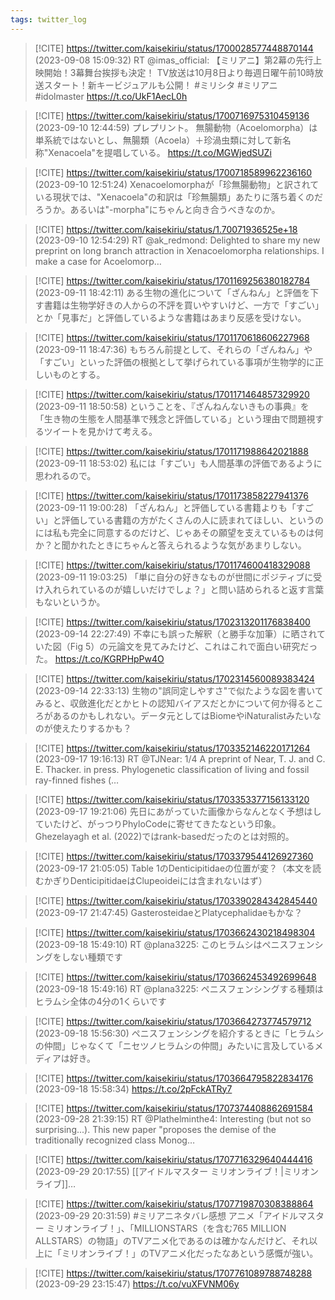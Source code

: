 ```yaml
---
tags: twitter_log
---
```


> [!CITE] https://twitter.com/kaisekiriu/status/1700028577448870144 (2023-09-08 15:09:32)
> RT @imas_official: 【ミリアニ】第2幕の先行上映開始！3幕舞台挨拶も決定！ TV放送は10月8日より毎週日曜午前10時放送スタート！新キービジュアルも公開！ #ミリシタ #ミリアニ #idolmaster https://t.co/UkF1AecL0h

> [!CITE] https://twitter.com/kaisekiriu/status/1700716975310459136 (2023-09-10 12:44:59)
> プレプリント。
> 無腸動物（Acoelomorpha）は単系統ではないとし、無腸類（Acoela）＋珍渦虫類に対して新名称"Xenacoela"を提唱している。
> https://t.co/MGWjedSUZi

> [!CITE] https://twitter.com/kaisekiriu/status/1700718589962236160 (2023-09-10 12:51:24)
> Xenacoelomorphaが「珍無腸動物」と訳されている現状では、"Xenacoela"の和訳は「珍無腸類」あたりに落ち着くのだろうか。あるいは"-morpha"にちゃんと向き合うべきなのか。

> [!CITE] https://twitter.com/kaisekiriu/status/1.70071936525e+18 (2023-09-10 12:54:29)
> RT @ak_redmond: Delighted to share my new preprint on long branch attraction in Xenacoelomorpha relationships. I make a case for Acoelomorp…

> [!CITE] https://twitter.com/kaisekiriu/status/1701169256380182784 (2023-09-11 18:42:11)
> ある生物の進化について「ざんねん」と評価を下す書籍は生物学好きの人からの不評を買いやすいけど、一方で「すごい」とか「見事だ」と評価しているような書籍はあまり反感を受けない。

> [!CITE] https://twitter.com/kaisekiriu/status/1701170618606227968 (2023-09-11 18:47:36)
> もちろん前提として、それらの「ざんねん」や「すごい」といった評価の根拠として挙げられている事項が生物学的に正しいものとする。

> [!CITE] https://twitter.com/kaisekiriu/status/1701171464857329920 (2023-09-11 18:50:58)
> ということを、『ざんねんないきもの事典』を「生き物の生態を人間基準で残念と評価している」という理由で問題視するツイートを見かけて考える。

> [!CITE] https://twitter.com/kaisekiriu/status/1701171988642021888 (2023-09-11 18:53:02)
> 私には「すごい」も人間基準の評価であるように思われるので。

> [!CITE] https://twitter.com/kaisekiriu/status/1701173858227941376 (2023-09-11 19:00:28)
> 「ざんねん」と評価している書籍よりも「すごい」と評価している書籍の方がたくさんの人に読まれてほしい、というのには私も完全に同意するのだけど、じゃあその願望を支えているものは何か？と聞かれたときにちゃんと答えられるような気があまりしない。

> [!CITE] https://twitter.com/kaisekiriu/status/1701174600418329088 (2023-09-11 19:03:25)
> 「単に自分の好きなものが世間にポジティブに受け入れられているのが嬉しいだけでしょ？」と問い詰められると返す言葉もないというか。

> [!CITE] https://twitter.com/kaisekiriu/status/1702313201176838400 (2023-09-14 22:27:49)
> 不幸にも誤った解釈（と勝手な加筆）に晒されていた図（Fig 5）の元論文を見てみたけど、これはこれで面白い研究だった。
> https://t.co/KGRPHpPw4O

> [!CITE] https://twitter.com/kaisekiriu/status/1702314560089383424 (2023-09-14 22:33:13)
> 生物の"誤同定しやすさ"で似たような図を書いてみると、収斂進化だとかヒトの認知バイアスだとかについて何か得るところがあるのかもしれない。データ元としてはBiomeやiNaturalistみたいなのが使えたりするかも？

> [!CITE] https://twitter.com/kaisekiriu/status/1703352146220171264 (2023-09-17 19:16:13)
> RT @TJNear: 1/4 A preprint of Near, T. J. and C. E. Thacker. in press. Phylogenetic classification of living and fossil ray-finned fishes (…

> [!CITE] https://twitter.com/kaisekiriu/status/1703353377156133120 (2023-09-17 19:21:06)
> 先日にあがっていた画像からなんとなく予想はしていたけど、がっつりPhyloCodeに寄せてきたなという印象。Ghezelayagh et al. (2022)ではrank-basedだったのとは対照的。

> [!CITE] https://twitter.com/kaisekiriu/status/1703379544126927360 (2023-09-17 21:05:05)
> Table 1のDenticipitidaeの位置が変？（本文を読むかぎりDenticipitidaeはClupeoideiには含まれないはず）

> [!CITE] https://twitter.com/kaisekiriu/status/1703390284342845440 (2023-09-17 21:47:45)
> GasterosteidaeとPlatycephalidaeもかな？

> [!CITE] https://twitter.com/kaisekiriu/status/1703662430218498304 (2023-09-18 15:49:10)
> RT @plana3225: このヒラムシはペニスフェンシングをしない種類です

> [!CITE] https://twitter.com/kaisekiriu/status/1703662453492699648 (2023-09-18 15:49:16)
> RT @plana3225: ペニスフェンシングする種類はヒラムシ全体の4分の1くらいです

> [!CITE] https://twitter.com/kaisekiriu/status/1703664273774579712 (2023-09-18 15:56:30)
> ペニスフェンシングを紹介するときに「ヒラムシの仲間」じゃなくて「ニセツノヒラムシの仲間」みたいに言及しているメディアは好き。

> [!CITE] https://twitter.com/kaisekiriu/status/1703664795822834176 (2023-09-18 15:58:34)
> https://t.co/2pFckATRy7

> [!CITE] https://twitter.com/kaisekiriu/status/1707374408862691584 (2023-09-28 21:39:15)
> RT @Plathelminthe4: Interesting (but not so surprising...). This new paper "proposes the demise of the traditionally recognized class Monog…

> [!CITE] https://twitter.com/kaisekiriu/status/1707716329640444416 (2023-09-29 20:17:55)
> [[アイドルマスター ミリオンライブ！|ミリオンライブ]]…

> [!CITE] https://twitter.com/kaisekiriu/status/1707719870308388864 (2023-09-29 20:31:59)
> #ミリアニネタバレ感想
> アニメ「アイドルマスター ミリオンライブ！」、「MILLIONSTARS（を含む765 MILLION ALLSTARS）の物語」のTVアニメ化であるのは確かなんだけど、それ以上に「ミリオンライブ！」のTVアニメ化だったなあという感慨が強い。

> [!CITE] https://twitter.com/kaisekiriu/status/1707761089788748288 (2023-09-29 23:15:47)
> https://t.co/vuXFVNM06y
